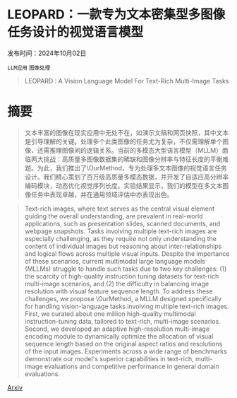 # LEOPARD：一款专为文本密集型多图像任务设计的视觉语言模型

发布时间：2024年10月02日

`LLM应用` `图像处理`

> LEOPARD : A Vision Language Model For Text-Rich Multi-Image Tasks

# 摘要

> 文本丰富的图像在现实应用中无处不在，如演示文稿和网页快照，其中文本是引导理解的关键。处理多个此类图像的任务尤为复杂，不仅需理解单个图像，还需推理图像间的逻辑关系。当前的多模态大型语言模型（MLLM）面临两大挑战：高质量多图像数据集的稀缺和图像分辨率与特征长度的平衡难题。为此，我们推出了\OurMethod，专为处理多文本图像的视觉语言任务设计。我们精心策划了百万级高质量多模态数据，并开发了自适应高分辨率编码模块，动态优化视觉序列长度。实验结果显示，我们的模型在多文本图像任务中表现卓越，并在通用领域评估中亦表现出色。

> Text-rich images, where text serves as the central visual element guiding the overall understanding, are prevalent in real-world applications, such as presentation slides, scanned documents, and webpage snapshots. Tasks involving multiple text-rich images are especially challenging, as they require not only understanding the content of individual images but reasoning about inter-relationships and logical flows across multiple visual inputs. Despite the importance of these scenarios, current multimodal large language models (MLLMs) struggle to handle such tasks due to two key challenges: (1) the scarcity of high-quality instruction tuning datasets for text-rich multi-image scenarios, and (2) the difficulty in balancing image resolution with visual feature sequence length. To address these challenges, we propose \OurMethod, a MLLM designed specifically for handling vision-language tasks involving multiple text-rich images. First, we curated about one million high-quality multimodal instruction-tuning data, tailored to text-rich, multi-image scenarios. Second, we developed an adaptive high-resolution multi-image encoding module to dynamically optimize the allocation of visual sequence length based on the original aspect ratios and resolutions of the input images. Experiments across a wide range of benchmarks demonstrate our model's superior capabilities in text-rich, multi-image evaluations and competitive performance in general domain evaluations.

[Arxiv](https://arxiv.org/abs/2410.01744)